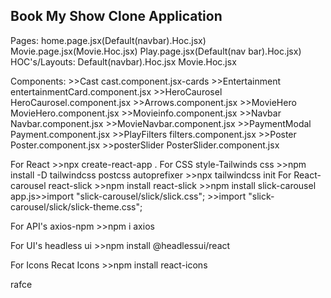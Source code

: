 ## Book My Show Clone Application

Pages:
home.page.jsx(Default(navbar).Hoc.jsx)
Movie.page.jsx(Movie.Hoc.jsx)
Play.page.jsx(Default(nav bar).Hoc.jsx)
HOC's/Layouts:
Default(navbar).Hoc.jsx
Movie.Hoc.jsx

Components: >>Cast cast.component.jsx-cards >>Entertainment entertainmentCard.component.jsx >>HeroCaurosel HeroCaurosel.component.jsx >>Arrows.component.jsx >>MovieHero MovieHero.component.jsx >>Movieinfo.component.jsx >>Navbar Navbar.component.jsx >>MovieNavbar.component.jsx >>PaymentModal Payment.component.jsx >>PlayFilters filters.component.jsx >>Poster Poster.component.jsx >>posterSlider PosterSlider.component.jsx

For React >>npx create-react-app .
For CSS style-Tailwinds css >>npm install -D tailwindcss postcss autoprefixer >>npx tailwindcss init
For React-carousel react-slick >>npm install react-slick >>npm install slick-carousel
app.js>>import "slick-carousel/slick/slick.css"; >>import "slick-carousel/slick/slick-theme.css";

For API's axios-npm >>npm i axios

For UI's headless ui >>npm install @headlessui/react

For Icons Recat Icons >>npm install react-icons

rafce
